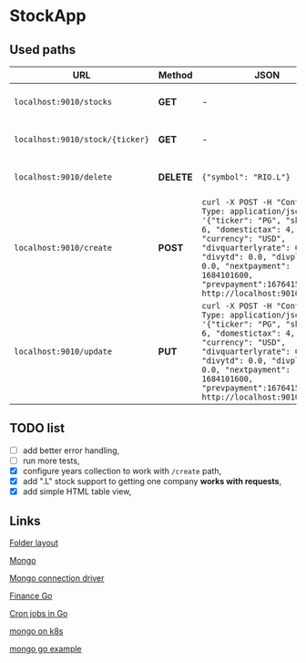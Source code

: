 # StockApp
## Used paths
| URL | Method | JSON | Description |
| --- | --- | --- | --- |
|`localhost:9010/stocks` | **GET** | - | Used to get full stock list|
|`localhost:9010/stock/{ticker}` | **GET** | - | Used to get one company |
|`localhost:9010/delete` | **DELETE** | `{"symbol": "RIO.L"}` | Delete the whole position |
|`localhost:9010/create` | **POST** |`curl -X POST -H "Content-Type: application/json" -d '{"ticker": "PG", "shares": 6, "domestictax": 4, "currency": "USD", "divquarterlyrate": 0.9407, "divytd": 0.0, "divpln": 0.0, "nextpayment": 1684101600, "prevpayment":1676415600}' http://localhost:9010/create` | Creates new position|
|`localhost:9010/update` | **PUT** |`curl -X POST -H "Content-Type: application/json" -d '{"ticker": "PG", "shares": 6, "domestictax": 4, "currency": "USD", "divquarterlyrate": 0.9407, "divytd": 0.0, "divpln": 0.0, "nextpayment": 1684101600, "prevpayment":1676415600}' http://localhost:9010/create` | Update exisiting position|

## TODO list
- [ ] add better error handling,
- [ ] run more tests,
- [x] configure years collection to work with `/create` path,
- [x] add ".L" stock support to getting one company **works with requests**,
- [x] add simple HTML table view,

## Links
[Folder layout](https://www.youtube.com/watch?v=Y7kuW1qyDng)

[Mongo](https://www.mongodb.com)

[Mongo connection driver](https://www.mongodb.com/docs/drivers/go/current/fundamentals/connection/#connection-guide)

[Finance Go](https://piquette.io/projects/finance-go/)

[Cron jobs in Go](https://www.airplane.dev/blog/creating-golang-cron-jobs)

[mongo on k8s](https://www.mongodb.com/kubernetes)

[mongo go example](https://www.youtube.com/watch?v=D3jhplPWqnA) 

